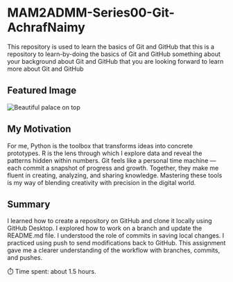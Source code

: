 # MAM2ADMM-Series00-Git-AchrafNaimy
This repository is used to learn the basics of Git and GitHub
that this is a repository to learn-by-doing the basics of Git and GitHub
something about your background about Git and GitHub
that you are looking forward to learn more about Git and GitHub
## Featured Image

![Beautiful palace on top](https://m.media-amazon.com/images/I/51p4o3hNF0L._AC_SL1000_.jpg)

## My Motivation  

For me, Python is the toolbox that transforms ideas into concrete prototypes.
R is the lens through which I explore data and reveal the patterns hidden within numbers. Git feels like a personal time machine — each commit a snapshot of progress and growth. Together, they make me fluent in creating, analyzing, and sharing knowledge. Mastering these tools is my way of blending creativity with precision in the digital world.  

## Summary

I learned how to create a repository on GitHub and clone it locally using GitHub Desktop.
I explored how to work on a branch and update the README.md file.
I understood the role of commits in saving local changes.
I practiced using push to send modifications back to GitHub.
This assignment gave me a clearer understanding of the workflow with branches, commits, and pushes.

⏱️ Time spent: about 1.5 hours.